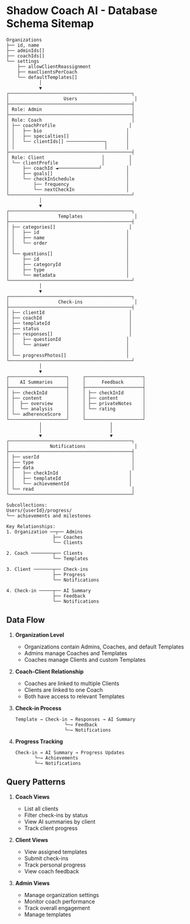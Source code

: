 # Shadow Coach AI - Database Schema Sitemap

```
Organizations
├── id, name
├── adminIds[]
├── coachIds[]
└── settings
    ├── allowClientReassignment
    ├── maxClientsPerCoach
    └── defaultTemplates[]
            │
            ▼
┌─────────────────────────────────────────────┐
│                    Users                     │
├─────────────────────────────────────────────┤
│ Role: Admin                                 │
├─────────────────────────────────────────────┤
│ Role: Coach                                 │
│ ├── coachProfile                           │
│ │   ├── bio                               │
│ │   ├── specialties[]                     │
│ │   └── clientIds[] ──────────────┐       │
│ │                                 │       │
├─────────────────────────────────────────────┤
│ Role: Client                     │         │
│ └── clientProfile                │         │
│     ├── coachId ◄───────────────┘         │
│     ├── goals[]                           │
│     └── checkInSchedule                   │
│         ├── frequency                     │
│         └── nextCheckIn                   │
└─────────────────────────────────────────────┘
            │
            ▼
┌─────────────────────────────────────────────┐
│                  Templates                   │
├─────────────────────────────────────────────┤
│ ├── categories[]                           │
│ │   ├── id                                │
│ │   ├── name                              │
│ │   └── order                             │
│ │                                         │
│ └── questions[]                           │
│     ├── id                                │
│     ├── categoryId                        │
│     ├── type                              │
│     └── metadata                          │
└─────────────────────────────────────────────┘
            │
            ▼
┌─────────────────────────────────────────────┐
│                  Check-ins                   │
├─────────────────────────────────────────────┤
│ ├── clientId                               │
│ ├── coachId                                │
│ ├── templateId                             │
│ ├── status                                 │
│ ├── responses[]                            │
│ │   ├── questionId                        │
│ │   └── answer                            │
│ │                                         │
│ └── progressPhotos[]                      │
└─────────────────────────────────────────────┘
            │
            ▼
┌─────────────────────┐     ┌─────────────────────┐
│    AI Summaries     │     │      Feedback       │
├─────────────────────┤     ├─────────────────────┤
│ ├── checkInId       │     │ ├── checkInId       │
│ ├── content         │     │ ├── content         │
│ │  ├── overview     │     │ ├── privateNotes    │
│ │  └── analysis     │     │ └── rating          │
│ └── adherenceScore  │     │                     │
└─────────────────────┘     └─────────────────────┘
            │                         │
            │                         │
            ▼                         ▼
┌─────────────────────────────────────────────┐
│               Notifications                  │
├─────────────────────────────────────────────┤
│ ├── userId                                  │
│ ├── type                                    │
│ ├── data                                    │
│ │   ├── checkInId                          │
│ │   ├── templateId                         │
│ │   └── achievementId                      │
│ └── read                                    │
└─────────────────────────────────────────────┘

Subcollections:
Users/{userId}/progress/
└── achievements and milestones

Key Relationships:
1. Organization ──┬── Admins
                 ├── Coaches
                 └── Clients

2. Coach ────────┬── Clients
                 └── Templates

3. Client ───────┬── Check-ins
                 ├── Progress
                 └── Notifications

4. Check-in ─────┬── AI Summary
                 ├── Feedback
                 └── Notifications
```

## Data Flow

1. **Organization Level**
   - Organizations contain Admins, Coaches, and default Templates
   - Admins manage Coaches and Templates
   - Coaches manage Clients and custom Templates

2. **Coach-Client Relationship**
   - Coaches are linked to multiple Clients
   - Clients are linked to one Coach
   - Both have access to relevant Templates

3. **Check-in Process**
   ```
   Template → Check-in → Responses → AI Summary
                     └─→ Feedback
                     └─→ Notifications
   ```

4. **Progress Tracking**
   ```
   Check-in → AI Summary → Progress Updates
          └─→ Achievements
          └─→ Notifications
   ```

## Query Patterns

1. **Coach Views**
   - List all clients
   - Filter check-ins by status
   - View AI summaries by client
   - Track client progress

2. **Client Views**
   - View assigned templates
   - Submit check-ins
   - Track personal progress
   - View coach feedback

3. **Admin Views**
   - Manage organization settings
   - Monitor coach performance
   - Track overall engagement
   - Manage templates 